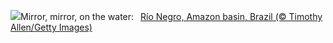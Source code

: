 ![](https://www.bing.com/th?id=OHR.RioNegro_EN-US4106999854_UHD.jpg&w=1000)Mirror, mirror, on the water:&nbsp;&ensp;[Río Negro, Amazon basin, Brazil (© Timothy Allen/Getty Images)](https://www.bing.com/th?id=OHR.RioNegro_EN-US4106999854_UHD.jpg)
<br><br/>
